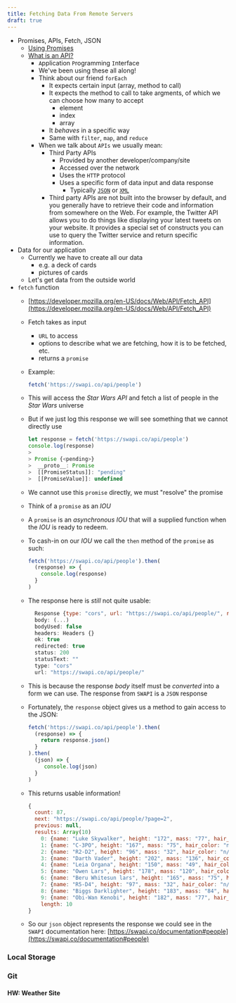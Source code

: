 ```yaml
---
title: Fetching Data From Remote Servers
draft: true
---
```


- Promises, APIs, Fetch, JSON
  - [Using Promises](https://developer.mozilla.org/en-US/docs/Web/JavaScript/Guide/Using_promises)
  - [What is an API?](https://developer.mozilla.org/en-US/docs/Learn/JavaScript/Client-side_web_APIs/Introduction)
    - `A`pplication `P`rogramming `I`nterface
    - We've been using these all along!
    - Think about our friend `forEach`
      - It expects certain input (array, method to call)
      - It expects the method to call to take argments, of which we can choose how many to accept
        - element
        - index
        - array
      - It _behaves_ in a specific way
      - Same with `filter`, `map`, and `reduce`
    - When we talk about `APIs` we usually mean:
      - Third Party APIs
        - Provided by another developer/company/site
        - Accessed over the network
        - Uses the `HTTP` protocol
        - Uses a specific form of data input and data response
          - Typically [`JSON`](http://json.org/) or [`XML`](https://developer.mozilla.org/en-US/docs/XML_introduction)
      - Third party APIs are not built into the browser by default, and you generally have to retrieve their code and information from somewhere on the Web. For example, the Twitter API allows you to do things like displaying your latest tweets on your website. It provides a special set of constructs you can use to query the Twitter service and return specific information.
- Data for our application
  - Currently we have to create all our data
    - e.g. a deck of cards
    - pictures of cards
  - Let's get data from the outside world
- `fetch` function
  - [https://developer.mozilla.org/en-US/docs/Web/API/Fetch_API](https://developer.mozilla.org/en-US/docs/Web/API/Fetch_API)
  - Fetch takes as input
    - `URL` to access
    - options to describe what we are fetching, how it is to be fetched, etc.
    - returns a `promise`
  - Example:

    ```javascript
    fetch('https://swapi.co/api/people')
    ```

  - This will access the _Star Wars API_ and fetch a list of people in the _Star Wars_ universe

  - But if we just log this response we will see something that we cannot directly use

    ```javascript
    let response = fetch('https://swapi.co/api/people')
    console.log(response)
    >
    > Promise {<pending>}
    >  __proto__: Promise
    >  [[PromiseStatus]]: "pending"
    >  [[PromiseValue]]: undefined
    ```

  - We cannot use this `promise` directly, we must "resolve" the promise
  - Think of a `promise` as an _IOU_
  - A `promise` is an *asynchronous* _IOU_ that will a supplied function when the _IOU_ is ready to redeem.
  - To cash-in on our _IOU_ we call the `then` method of the `promise` as such:

    ```javascript
    fetch('https://swapi.co/api/people').then(
      (response) => {
        console.log(response)
      }
    )
    ```

  - The response here is *still* not quite usable:

    ```javascript
      Response {type: "cors", url: "https://swapi.co/api/people/", redirected: true, status: 200, ok: true, …}
      body: (...)
      bodyUsed: false
      headers: Headers {}
      ok: true
      redirected: true
      status: 200
      statusText: ""
      type: "cors"
      url: "https://swapi.co/api/people/"
    ```

  - This is because the response *body* itself must be _converted_ into a form we can use.  The response from `SWAPI` is a `JSON` response
  - Fortunately, the `response` object gives us a method to gain access to the JSON:

    ```javascript
    fetch('https://swapi.co/api/people').then(
      (response) => {
        return response.json()
      }
    ).then(
      (json) => {
         console.log(json)
      }
    )
    ```

  - This returns usable information!

    ```javascript
    {
      count: 87,
      next: "https://swapi.co/api/people/?page=2",
      previous: null,
      results: Array(10)
        0: {name: "Luke Skywalker", height: "172", mass: "77", hair_color: "blond", skin_color: "fair", …}
        1: {name: "C-3PO", height: "167", mass: "75", hair_color: "n/a", skin_color: "gold", …}
        2: {name: "R2-D2", height: "96", mass: "32", hair_color: "n/a", skin_color: "white, blue", …}
        3: {name: "Darth Vader", height: "202", mass: "136", hair_color: "none", skin_color: "white", …}
        4: {name: "Leia Organa", height: "150", mass: "49", hair_color: "brown", skin_color: "light", …}
        5: {name: "Owen Lars", height: "178", mass: "120", hair_color: "brown, grey", skin_color: "light", …}
        6: {name: "Beru Whitesun lars", height: "165", mass: "75", hair_color: "brown", skin_color: "light", …}
        7: {name: "R5-D4", height: "97", mass: "32", hair_color: "n/a", skin_color: "white, red", …}
        8: {name: "Biggs Darklighter", height: "183", mass: "84", hair_color: "black", skin_color: "light", …}
        9: {name: "Obi-Wan Kenobi", height: "182", mass: "77", hair_color: "auburn, white", skin_color: "fair", …}
        length: 10
    }
    ```

  - So our `json` object represents the response we could see in the `SWAPI` documentation here: [https://swapi.co/documentation#people](https://swapi.co/documentation#people)

### Local Storage

### Git

#### HW: Weather Site

